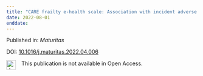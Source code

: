 ```yaml
---
title: "CARE frailty e-health scale: Association with incident adverse health outcomes and comparison with the Cardiovascular Health Study frailty scale in the NuAge cohort"
date: 2022-08-01
enddate:
---
```


Published in: *Maturitas*

DOI: [10.1016/j.maturitas.2022.04.006](https://doi.org/10.1016/j.maturitas.2022.04.006)

<img src="https://upload.wikimedia.org/wikipedia/commons/thumb/0/0e/Closed_Access_logo_transparent.svg/1200px-Closed_Access_logo_transparent.svg.png" alt="drawing" width="25" align="left"/> &nbsp;&nbsp;&nbsp;This publication is not available in Open Access.


